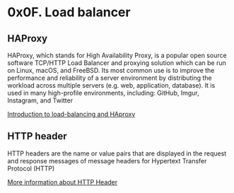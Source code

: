 # 0x0F. Load balancer

## HAProxy

HAProxy, which stands for High Availability Proxy, is a popular open source software TCP/HTTP Load Balancer and proxying solution which can be run on Linux, macOS, and FreeBSD. Its most common use is to improve the performance and reliability of a server environment by distributing the workload across multiple servers (e.g. web, application, database). It is used in many high-profile environments, including: GitHub, Imgur, Instagram, and Twitter

[Introduction to load-balancing and HAproxy](https://www.digitalocean.com/community/tutorials/an-introduction-to-haproxy-and-load-balancing-concepts)

## HTTP header

HTTP headers are the name or value pairs that are displayed in the request and response messages of message headers for Hypertext Transfer Protocol (HTTP)

[More information about HTTP Header](https://www.techopedia.com/definition/27178/http-header)

